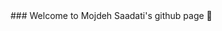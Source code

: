<head>
  <meta name="google-site-verification" content="4qFWnC5ey5mHSumwddW7nF5lmGrgxHJnTpRdzfk9Y9k" />
</head>
### Welcome to Mojdeh Saadati's github page 👋

<!--
**mojdeh-saadati/mojdeh-saadati** is a ✨ _special_ ✨ repository because its `README.md` (this file) appears on your GitHub profile.

Here are some ideas to get you started:

- 🔭 I’m currently working on ...
- 🌱 I’m currently learning ...
- 👯 I’m looking to collaborate on ...
- 🤔 I’m looking for help with ...
- 💬 Ask me about ...
- 📫 How to reach me: ...
- 😄 Pronouns: ...
- ⚡ Fun fact: ...
-->
